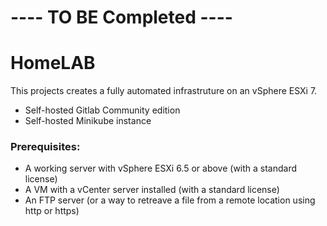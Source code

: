 # ---- TO BE Completed ----
# HomeLAB

This projects creates a fully automated infrastruture on an vSphere ESXi 7. 

* Self-hosted Gitlab Community edition
* Self-hosted Minikube instance

### Prerequisites:

* A working server with vSphere ESXi 6.5 or above (with a standard license) 
* A VM with a vCenter server installed (with a standard license) 
* An FTP server (or a way to retreave a file from a remote location using http or https)

###
